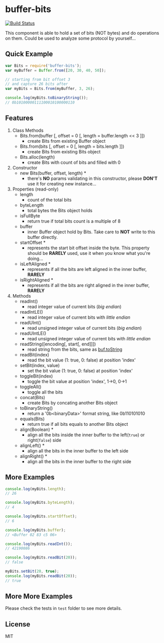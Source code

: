 # buffer-bits

[![Build Status](https://travis-ci.org/strawhatboy/buffer-bits.svg?branch=master)](https://travis-ci.org/strawhatboy/buffer-bits)

This component is able to hold a set of bits (NOT bytes) and do operations on them. Could be used to analyze some protocol by yourself...

## Quick Example
```js
var Bits = require('buffer-bits');
var myBuffer = Buffer.from([20, 30, 40, 50]);

// starting from bit offset 3
// and capture 26 bits after
var myBits = Bits.from(myBuffer, 3, 26);    

console.log(myBits.toBinaryString());
// 0b10100000111100010100000110
```

## Features

1. Class Methods
    * Bits.from(buffer [, offset = 0 [, length = buffer.length << 3 ]]) 
        - create Bits from existing Buffer object
    * Bits.from(bits [, offset = 0 [, length = bits.length ]])
        - create Bits from existing Bits object
    * Bits.alloc(length)
        - create Bits with count of bits and filled with 0
2. Constructor
    * new Bits(buffer, offset, length) *
        - there's __NO__ params validating in this constructor, please __DON'T__ use it for creating new instance...
2. Properties (read-only)
    * length
        - count of the total bits
    * byteLength
        - total bytes the Bits object holds
    * isFullByte
        - return true if total bits count is a multiple of 8 
    * buffer
        - inner Buffer object hold by Bits. Take care to __NOT__ write to this buffer directly.
    * startOffset *
        - represents the start bit offset inside the byte. This property should be __RARELY__ used, use it when you know what you're doing...
    * isLeftAligned *
        - represents if all the bits are left aligned in the inner buffer, __RARELY__
    * isRightAligned *
        - represents if all the bits are right aligned in the inner buffer, __RARELY__
3. Methods
    * readInt()
        - read integer value of current bits (_big endian_)
    * readIntLE()
        - read integer value of current bits with _little endian_
    * readUInt()
        - read unsigned integer value of current bits (_big endian_)
    * readUIntLE()
        - read unsigned integer value of current bits with _little endian_
    * readString([encoding[, start[, end]]])
        - read string from the bits, same as [buf.toString](https://nodejs.org/api/buffer.html#buffer_buf_tostring_encoding_start_end)
    * readBit(index)
        - read the bit value (1: true, 0: false) at position 'index'
    * setBit(index, value)
        - set the bit value (1: true, 0: false) at position 'index'
    * toggleBit(index)
        - toggle the bit value at position 'index', 1->0, 0->1
    * toggleAll()
        - toggle all the bits
    * concat(Bits)
        - create Bits by concating another Bits object
    * toBinaryString()
        - return a '0b\<binaryData\>' format string, like 0b110101010
    * equals(Bits)
        - return true if all bits equals to another Bits object
    * align(Boolean) *
        - align all the bits inside the inner buffer to the left(`true`) or right(`false`) side
    * alignLeft() *
        - align all the bits in the inner buffer to the left side
    * alignRight() *
        - align all the bits in the inner buffer to the right side

## More Examples
```js
console.log(myBits.length);
// 26

console.log(myBits.byteLength);
// 4

console.log(myBits.startOffset);
// 6

console.log(myBits.buffer);
// <Buffer 02 83 c5 06>

console.log(myBits.readInt());
// 42190086

console.log(myBits.readBit(20));
// false

myBits.setBit(20, true);
console.log(myBits.readBit(20));
// true
```

## More More Examples
Please check the tests in `test` folder to see more details.

## License
MIT
